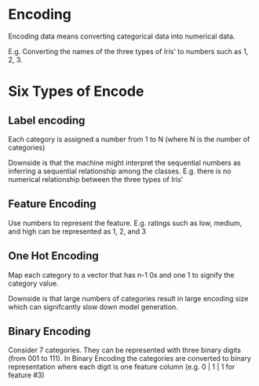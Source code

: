 # Encoding

Encoding data means converting categorical data into numerical data.

E.g. Converting the names of the three types of Iris' to numbers such as 1, 2, 3.

# Six Types of Encode

## Label encoding
Each category is assigned a number from 1 to N (where N is the number of categories)

Downside is that the machine might interpret the sequential numbers as inferring a sequential relationship among the classes. E.g. there is no numerical relationship between the three types of Iris'

## Feature Encoding
Use numbers to represent the feature. E.g. ratings such as low, medium, and high can be represented as 1, 2, and 3

## One Hot Encoding
Map each category to a vector that has n-1 0s and one 1 to signify the category value.

Downside is that large numbers of categories result in large encoding size which can signifcantly slow down model generation.

## Binary Encoding
Consider 7 categories. They can be represented with three binary digits (from 001 to 111). In Binary Encoding the categories are converted to binary representation where each digit is one feature column (e.g. 0 | 1 | 1 for feature #3)


